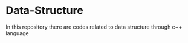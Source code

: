 # Data-Structure
In this repository there are codes related to data structure through c++ language 
